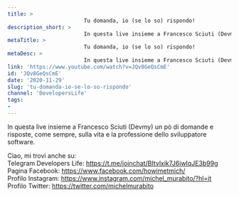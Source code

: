 ```yaml
---
title: > 
                        Tu domanda, io (se lo so) rispondo!
description_short: > 
                        In questa live insieme a Francesco Sciuti (Devmy) un pò di domande e risposte, come sempre, sulla vita e la professione dello ...
metaTitle: > 
                        Tu domanda, io (se lo so) rispondo!
metaDesc: > 
                        In questa live insieme a Francesco Sciuti (Devmy) un pò di domande e risposte, come sempre, sulla vita e la professione dello ...
link: 'https://www.youtube.com/watch?v=JQv8GeQsCmE'
id: 'JQv8GeQsCmE'
date: '2020-11-29'
slug: 'tu-domanda-io-se-lo-so-rispondo'
channel: 'DevelopersLife'
tags: 
- 
---
```

In questa live insieme a Francesco Sciuti (Devmy) un pò di domande e risposte, come sempre, sulla vita e la professione dello sviluppatore software.  
  
Ciao, mi trovi anche su:  
Telegram Developers Life: https://t.me/joinchat/BItvlxik7J6iwIqJE3b99g  
Pagina Facebook: https://www.facebook.com/howimetmich/  
Profilo Instagram: https://www.instagram.com/michel_murabito/?hl=it  
Profilo Twitter: https://twitter.com/michelmurabito